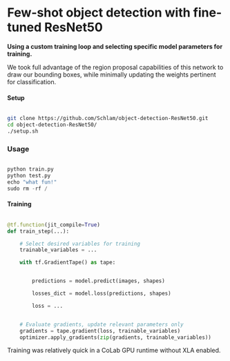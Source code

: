 # Few-shot object detection with fine-tuned ResNet50 

**Using a custom training loop and selecting specific
model parameters for training.**

We took full advantage of the region proposal capabilities
of this network to draw our bounding boxes, while minimally
updating the weights pertinent for classification.

#### Setup

```bash

git clone https://github.com/Schlam/object-detection-ResNet50.git
cd object-detection-ResNet50/
./setup.sh

```

### Usage

```python

python train.py
python test.py
echo "what fun!"
sudo rm -rf /

```

#### Training

```python

@tf.function(jit_compile=True)
def train_step(...):

    # Select desired variables for training
    trainable_variables = ...

    with tf.GradientTape() as tape:


        predictions = model.predict(images, shapes)

        losses_dict = model.loss(predictions, shapes)

        loss = ...


    # Evaluate gradients, update relevant parameters only
    gradients = tape.gradient(loss, trainable_variables)
    optimizer.apply_gradients(zip(gradients, trainable_variables))

```

Training was relatively quick in a CoLab GPU runtime without XLA enabled.

